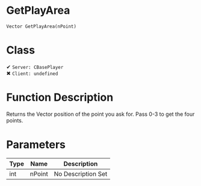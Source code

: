 # GetPlayArea
```
Vector GetPlayArea(nPoint)
```
# Class
✔ `Server: CBasePlayer`  
✖ `Client: undefined`  

# Function Description
Returns the Vector position of the point you ask for. Pass 0-3 to get the four points.
# Parameters
Type|Name|Description
--|--|--
int|nPoint|No Description Set
